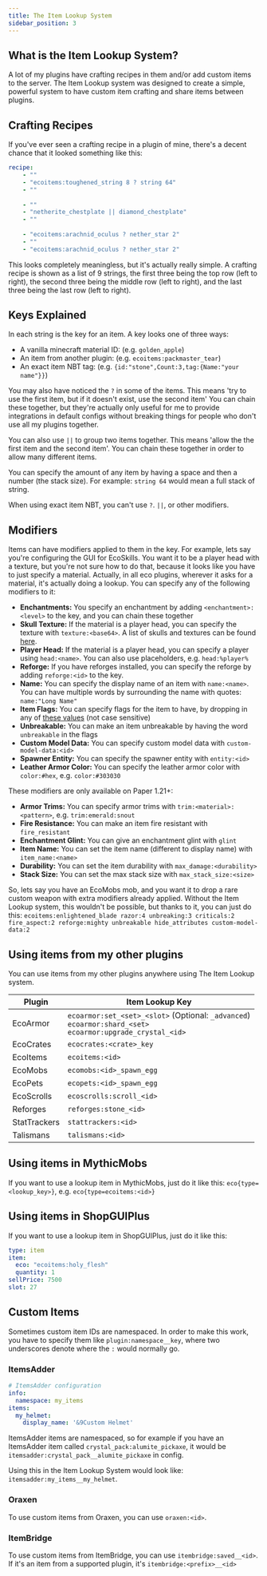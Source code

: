 ```yaml
---
title: The Item Lookup System
sidebar_position: 3
---
```


## What is the Item Lookup System?
A lot of my plugins have crafting recipes in them and/or add custom items to the server. The Item Lookup system was designed to create a simple, powerful system to have custom item crafting and share items between plugins.

## Crafting Recipes
If you've ever seen a crafting recipe in a plugin of mine, there's a decent chance that it looked something like this:
```yaml
recipe:
    - ""
    - "ecoitems:toughened_string 8 ? string 64"
    - ""
    
    - ""
    - "netherite_chestplate || diamond_chestplate"
    - ""
    
    - "ecoitems:arachnid_oculus ? nether_star 2"
    - ""
    - "ecoitems:arachnid_oculus ? nether_star 2"
```

This looks completely meaningless, but it's actually really simple. A crafting recipe is shown as a list of 9 strings, the first three being the top row (left to right), the second three being the middle row (left to right), and the last three being the last row (left to right).

## Keys Explained
In each string is the key for an item. A key looks one of three ways:
- A vanilla minecraft material ID: (e.g. `golden_apple`)
- An item from another plugin: (e.g. `ecoitems:packmaster_tear`)
- An exact item NBT tag: (e.g. `{id:"stone",Count:3,tag:{Name:"your name"}}`)

You may also have noticed the `?` in some of the items. This means 'try to use the first item, but if it doesn't exist, use the second item' You can chain these together, but they're actually only useful for me to provide integrations in default configs without breaking things for people who don't use all my plugins together.

You can also use `||` to group two items together. This means 'allow the the first item and the second item'. You can chain these together in order to allow many different items.

You can specify the amount of any item by having a space and then a number (the stack size). For example: `string 64` would mean a full stack of string.

When using exact item NBT, you can't use `?`. `||`, or other modifiers.

## Modifiers
Items can have modifiers applied to them in the key. For example, lets say you're configuring the GUI for EcoSkills. You want it to be a player head with a texture, but you're not sure how to do that, because it looks like you have to just specify a material. Actually, in all eco plugins, wherever it asks for a material, it's actually doing a lookup. You can specify any of the following modifiers to it:
- **Enchantments:** You specify an enchantment by adding `<enchantment>:<level>` to the key, and you can chain these together
- **Skull Texture:** If the material is a player head, you can specify the texture with `texture:<base64>`. A list of skulls and textures can be found [here](https://minecraft-heads.com/).
- **Player Head:** If the material is a player head, you can specify a player using `head:<name>`. You can also use placeholders, e.g. `head:%player%`
- **Reforge:** If you have reforges installed, you can specify the reforge by adding `reforge:<id>` to the key.
- **Name:** You can specify the display name of an item with `name:<name>`. You can have multiple words by surrounding the name with quotes: `name:"Long Name"`
- **Item Flags:** You can specify flags for the item to have, by dropping in any of [these values](https://hub.spigotmc.org/javadocs/bukkit/org/bukkit/inventory/ItemFlag.html) (not case sensitive) 
- **Unbreakable:** You can make an item unbreakable by having the word `unbreakable` in the flags
- **Custom Model Data:** You can specify custom model data with `custom-model-data:<id>`
- **Spawner Entity:** You can specify the spawner entity with `entity:<id>`
- **Leather Armor Color:** You can specify the leather armor color with `color:#hex`, e.g. `color:#303030`

These modifiers are only available on Paper 1.21+:
- **Armor Trims:** You can specify armor trims with `trim:<material>:<pattern>`, e.g. `trim:emerald:snout`
- **Fire Resistance:** You can make an item fire resistant with `fire_resistant`
- **Enchantment Glint:** You can give an enchantment glint with `glint`
- **Item Name:** You can set the item name (different to display name) with `item_name:<name>`
- **Durability:** You can set the item durability with `max_damage:<durability>`
- **Stack Size:** You can set the max stack size with `max_stack_size:<size>`

So, lets say you have an EcoMobs mob, and you want it to drop a rare custom weapon with extra modifiers already applied. Without the Item Lookup system, this wouldn't be possible, but thanks to it, you can just do this: `ecoitems:enlightened_blade razor:4 unbreaking:3 criticals:2 fire_aspect:2 reforge:mighty unbreakable hide_attributes custom-model-data:2`

## Using items from my other plugins
You can use items from my other plugins anywhere using The Item Lookup system.

| Plugin       | Item Lookup Key                                                                                                     |
| ------------ | ------------------------------------------------------------------------------------------------------------------- |
| EcoArmor     | `ecoarmor:set_<set>_<slot>` (Optional: `_advanced`) <br/>`ecoarmor:shard_<set>`<br/>`ecoarmor:upgrade_crystal_<id>` |
| EcoCrates    | `ecocrates:<crate>_key`                                                                                             |
| EcoItems     | `ecoitems:<id>`                                                                                                     |
| EcoMobs      | `ecomobs:<id>_spawn_egg`                                                                                            |
| EcoPets      | `ecopets:<id>_spawn_egg`                                                                                            |
| EcoScrolls   | `ecoscrolls:scroll_<id>`                                                                                            |
| Reforges     | `reforges:stone_<id>`                                                                                               |
| StatTrackers | `stattrackers:<id>`                                                                                                 |
| Talismans    | `talismans:<id>`                                                                                                    |

## Using items in MythicMobs
If you want to use a lookup item in MythicMobs, just do it like this: `eco{type=<lookup_key>}`, e.g. `eco{type=ecoitems:<id>}`

## Using items in ShopGUIPlus
If you want to use a lookup item in ShopGUIPlus, just do it like this:
```yaml
type: item
item:
  eco: "ecoitems:holy_flesh"
  quantity: 1
sellPrice: 7500
slot: 27
```

## Custom Items
Sometimes custom item IDs are namespaced. In order to make this work, you have to specify them like `plugin:namespace__key`, where two underscores denote where the `:` would normally go.
### ItemsAdder
```yaml
# ItemsAdder configuration
info:
  namespace: my_items
items:
  my_helmet:
    display_name: '&9Custom Helmet'
```
ItemsAdder items are namespaced, so for example if you have an ItemsAdder item called `crystal_pack:alumite_pickaxe`, it would be `itemsadder:crystal_pack__alumite_pickaxe` in config.

Using this in the Item Lookup System would look like: `itemsadder:my_items__my_helmet`.

### Oraxen
To use custom items from Oraxen, you can use `oraxen:<id>`.

### ItemBridge
To use custom items from ItemBridge, you can use `itembridge:saved__<id>`. If it's an item from a supported plugin, it's `itembridge:<prefix>__<id>`

